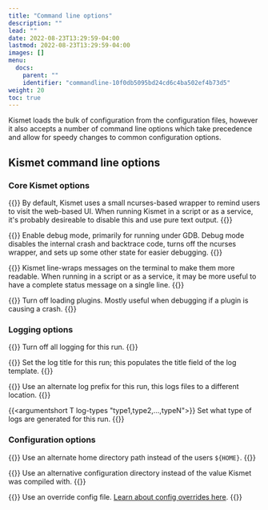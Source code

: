 ```yaml
---
title: "Command line options"
description: ""
lead: ""
date: 2022-08-23T13:29:59-04:00
lastmod: 2022-08-23T13:29:59-04:00
images: []
menu:
  docs:
    parent: ""
    identifier: "commandline-10f0db5095bd24cd6c4ba502ef4b73d5"
weight: 20
toc: true
---
```


Kismet loads the bulk of configuration from the configuration files, however it also accepts a number of command line options which take precedence and allow for speedy changes to common configuration options.

## Kismet command line options

### Core Kismet options 

{{<argument no-ncurses>}}
By default, Kismet uses a small ncurses-based wrapper to remind users to visit the web-based UI.  When running Kismet in a script or as a service, it's probably desireable to disable this and use pure text output.
{{</argument>}}


{{<argument debug>}}
Enable debug mode, primarily for running under GDB.  Debug mode disables the internal crash and backtrace code, turns off the ncurses wrapper, and sets up some other state for easier debugging.
{{</argument>}}


{{<argument no-line-wrap>}}
Kismet line-wraps messages on the terminal to make them more readable.  When running in a script or as a service, it may be more useful to have a complete status message on a single line. 
{{</argument>}}


{{<argument no-plugins>}}
Turn off loading plugins.  Mostly useful when debugging if a plugin is causing a crash.
{{</argument>}}

### Logging options 

{{<argumentshort n no-logging>}}
Turn off all logging for this run.
{{</argumentshort>}}


{{<argumentshort t log-title title>}}
Set the log title for this run; this populates the title field of the log template.
{{</argumentshort>}}


{{<argumentshort p log-prefix prefix-directory>}}
Use an alternate log prefix for this run, this logs files to a different location.
{{</argumentshort>}}


{{<argumentshort T log-types "type1,type2,...,typeN">}}
Set what type of logs are generated for this run.
{{</argumentshort>}}

### Configuration options

{{<argument homedir path>}}
Use an alternate home directory path instead of the users `${HOME}`.
{{</argument>}}


{{<argument confdir path>}}
Use an alternative configuration directory instead of the value Kismet was compiled with.
{{</argument>}}


{{<argument override flavor>}}
Use an override config file.  [Learn about config overrides here](/docs/readme/starting/configfiles/#configuration-override-flavors).
{{</argument>}}
